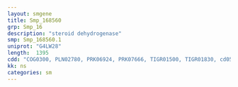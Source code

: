 ```yaml
---
layout: smgene
title: Smp_168560
grp: Smp_16
description: "steroid dehydrogenase"
smp: Smp_168560.1
uniprot: "G4LW28"
length:  1395
cdd: "COG0300, PLN02780, PRK06924, PRK07666, TIGR01500, TIGR01830, cd05356, cl20294, cl21454, pfam00106, pfam05444"
kk: ns
categories: sm
---
```

